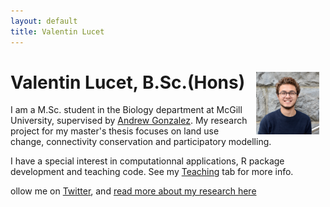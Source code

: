 ```yaml
---
layout: default
title: Valentin Lucet
---
```

# Valentin Lucet, B.Sc.(Hons) <img src="/pics/Val_pic.jpg" alt="Me" style="float:right;width:20%;display:inline-block" hspace="10">
I am a M.Sc. student in the Biology department at McGill University, supervised by <a href=" http://gonzalezlab.weebly.com/">Andrew Gonzalez</a>. My research project for my master's thesis focuses on land use change, connectivity conservation and participatory modelling.

I have a special interest in computationnal applications, R package development and teaching code. See my <a href="/teaching">Teaching</a> tab for more info.

ollow me on <a href="https://twitter.com/vlucet">Twitter</a>, and <a href="/research">read more about my research here</a>
